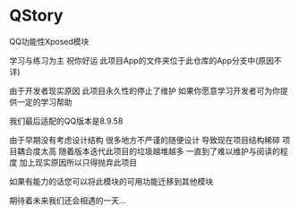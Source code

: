 # QStory
QQ功能性Xposed模块

学习与练习为主 祝你好运 此项目App的文件夹位于此仓库的App分支中(原因不详)

由于开发者现实原因 此项目永久性的停止了维护 如果你愿意学习开发者可为你提供一定的学习帮助

我们最后适配的QQ版本是8.9.58

由于早期没有考虑设计结构 很多地方不严谨的随便设计 导致现在项目结构稀碎 项目耦合度太高 
随着版本迭代此项目的垃圾越堆越多 一直到了难以维护与阅读的程度 加上现实原因所以只得抛弃此项目

如果有能力的话您可以将此模块的可用功能迁移到其他模块

期待着未来我们还会相遇的一天...
